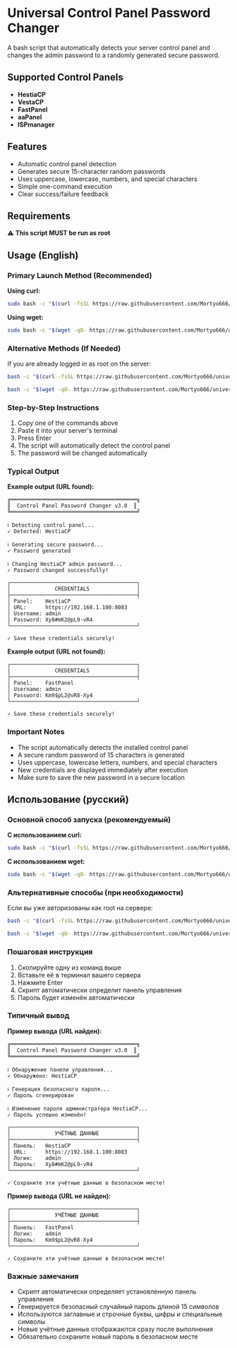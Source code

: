 # Universal Control Panel Password Changer
A bash script that automatically detects your server control panel and changes the admin password to a randomly generated secure password.

## Supported Control Panels
- **HestiaCP**
- **VestaCP**
- **FastPanel**
- **aaPanel**
- **ISPmanager**

## Features
- Automatic control panel detection
- Generates secure 15-character random passwords
- Uses uppercase, lowercase, numbers, and special characters
- Simple one-command execution
- Clear success/failure feedback

## Requirements
⚠️ **This script MUST be run as root**

## Usage (English)

### Primary Launch Method (Recommended)

**Using curl:**
```bash
sudo bash -c "$(curl -fsSL https://raw.githubusercontent.com/Mortyo666/universal-panel-password-changer/main/change-panel-password.sh)"
```

**Using wget:**
```bash
sudo bash -c "$(wget -qO- https://raw.githubusercontent.com/Mortyo666/universal-panel-password-changer/main/change-panel-password.sh)"
```

### Alternative Methods (If Needed)

If you are already logged in as root on the server:

```bash
bash -c "$(curl -fsSL https://raw.githubusercontent.com/Mortyo666/universal-panel-password-changer/main/change-panel-password.sh)"
```

```bash
bash -c "$(wget -qO- https://raw.githubusercontent.com/Mortyo666/universal-panel-password-changer/main/change-panel-password.sh)"
```

### Step-by-Step Instructions

1. Copy one of the commands above
2. Paste it into your server's terminal
3. Press Enter
4. The script will automatically detect the control panel
5. The password will be changed automatically

### Typical Output

**Example output (URL found):**
```
╔════════════════════════════════════════╗
║  Control Panel Password Changer v3.0  ║
╚════════════════════════════════════════╝

ℹ Detecting control panel...
✓ Detected: HestiaCP

ℹ Generating secure password...
✓ Password generated

ℹ Changing HestiaCP admin password...
✓ Password changed successfully!

┌────────────────────────────────────────┐
│              CREDENTIALS               │
├────────────────────────────────────────┤
│ Panel:    HestiaCP
│ URL:      https://192.168.1.100:8083
│ Username: admin
│ Password: Xy8#mK2@pL9-vR4
└────────────────────────────────────────┘

✓ Save these credentials securely!
```

**Example output (URL not found):**
```
┌────────────────────────────────────────┐
│              CREDENTIALS               │
├────────────────────────────────────────┤
│ Panel:    FastPanel
│ Username: admin
│ Password: Km9$pL2@vR8-Xy4
└────────────────────────────────────────┘

✓ Save these credentials securely!
```
### Important Notes

- The script automatically detects the installed control panel
- A secure random password of 15 characters is generated
- Uses uppercase, lowercase letters, numbers, and special characters
- New credentials are displayed immediately after execution
- Make sure to save the new password in a secure location

## Использование (русский)

### Основной способ запуска (рекомендуемый)

**С использованием curl:**
```bash
sudo bash -c "$(curl -fsSL https://raw.githubusercontent.com/Mortyo666/universal-panel-password-changer/main/change-panel-password.sh)"
```

**С использованием wget:**
```bash
sudo bash -c "$(wget -qO- https://raw.githubusercontent.com/Mortyo666/universal-panel-password-changer/main/change-panel-password.sh)"
```

### Альтернативные способы (при необходимости)

Если вы уже авторизованы как root на сервере:

```bash
bash -c "$(curl -fsSL https://raw.githubusercontent.com/Mortyo666/universal-panel-password-changer/main/change-panel-password.sh)"
```

```bash
bash -c "$(wget -qO- https://raw.githubusercontent.com/Mortyo666/universal-panel-password-changer/main/change-panel-password.sh)"
```

### Пошаговая инструкция

1. Скопируйте одну из команд выше
2. Вставьте её в терминал вашего сервера
3. Нажмите Enter
4. Скрипт автоматически определит панель управления
5. Пароль будет изменён автоматически

### Типичный вывод

**Пример вывода (URL найден):**
```
╔════════════════════════════════════════╗
║  Control Panel Password Changer v3.0  ║
╚════════════════════════════════════════╝

ℹ Обнаружение панели управления...
✓ Обнаружено: HestiaCP

ℹ Генерация безопасного пароля...
✓ Пароль сгенерирован

ℹ Изменение пароля администратора HestiaCP...
✓ Пароль успешно изменён!

┌────────────────────────────────────────┐
│              УЧЁТНЫЕ ДАННЫЕ            │
├────────────────────────────────────────┤
│ Панель:   HestiaCP
│ URL:      https://192.168.1.100:8083
│ Логин:    admin
│ Пароль:   Xy8#mK2@pL9-vR4
└────────────────────────────────────────┘

✓ Сохраните эти учётные данные в безопасном месте!
```

**Пример вывода (URL не найден):**
```
┌────────────────────────────────────────┐
│              УЧЁТНЫЕ ДАННЫЕ            │
├────────────────────────────────────────┤
│ Панель:   FastPanel
│ Логин:    admin
│ Пароль:   Km9$pL2@vR8-Xy4
└────────────────────────────────────────┘

✓ Сохраните эти учётные данные в безопасном месте!
```

### Важные замечания

- Скрипт автоматически определяет установленную панель управления
- Генерируется безопасный случайный пароль длиной 15 символов
- Используются заглавные и строчные буквы, цифры и специальные символы
- Новые учётные данные отображаются сразу после выполнения
- Обязательно сохраните новый пароль в безопасном месте
